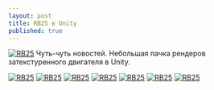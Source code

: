 ```yaml
---
layout: post
title: RB25 в Unity
published: true
---
```





<a href="{{site.baseurl}}/images/news/2019-03-05/1.jpg" target="_blank">![RB25]({{site.baseurl}}/images/news/2019-03-05/1.jpg)</a>
Чуть-чуть новостей. Небольшая пачка рендеров затекстуренного двигателя в Unity.

<a href="{{site.baseurl}}/images/news/2019-03-05/2.jpg" target="_blank">![RB25]({{site.baseurl}}/images/news/2019-03-05/2.jpg)</a>
<a href="{{site.baseurl}}/images/news/2019-03-05/3.jpg" target="_blank">![RB25]({{site.baseurl}}/images/news/2019-03-05/3.jpg)</a>
<a href="{{site.baseurl}}/images/news/2019-03-05/4.jpg" target="_blank">![RB25]({{site.baseurl}}/images/news/2019-03-05/4.jpg)</a>
<a href="{{site.baseurl}}/images/news/2019-03-05/5.jpg" target="_blank">![RB25]({{site.baseurl}}/images/news/2019-03-05/5.jpg)</a>
<a href="{{site.baseurl}}/images/news/2019-03-05/6.jpg" target="_blank">![RB25]({{site.baseurl}}/images/news/2019-03-05/6.jpg)</a>
<a href="{{site.baseurl}}/images/news/2019-03-05/7.jpg" target="_blank">![RB25]({{site.baseurl}}/images/news/2019-03-05/7.jpg)</a>
<a href="{{site.baseurl}}/images/news/2019-03-05/8.jpg" target="_blank">![RB25]({{site.baseurl}}/images/news/2019-03-05/8.jpg)</a>

